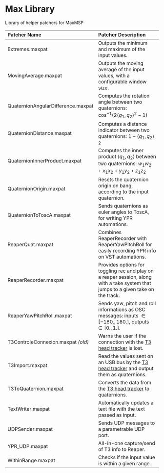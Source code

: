 # Max Library

 Library of helper patchers for MaxMSP

|  Patcher Name | Patcher Description  |
| :------------ | :------------ |
| Extremes.maxpat  | Outputs the minimum and maximum of the input values.  |
| MovingAverage.maxpat  |  Outputs the moving average of the input values, with a configurable window size. |
| QuaternionAngularDifference.maxpat   | Computes the rotation angle between two quaternions: $\cos^{-1}(2\left \langle  q_1,q_2 \right \rangle^2 - 1)$|
|  QuaternionDistance.maxpat  | Computes a distance indicator between two quaternions:  $1 - \left \langle q_1,q_2 \right \rangle ^2$  |
|  QuaternionInnerProduct.maxpat  | Computes the inner product $\left \langle  q_1,q_2 \right \rangle$ between two quaternions: $w_1w_2 + x_1x_2 + y_1y_2 + z_1z_2$  |
|  QuaternionOrigin.maxpat  |  Resets the quaternion origin on bang, according to the input quaternion. |
|  QuaternionToToscA.maxpat  |  Sends quaternions as euler angles to ToscA, for writing YPR automations. |
|  ReaperQuat.maxpat|  Combines ReaperRecorder with ReaperYawPitchRoll for easily recording YPR info on VST automations.  |
|  ReaperRecorder.maxpat|  Provides options for toggling rec and play on a reaper session, along with a take system that jumps to a given take on the track.  |
|  ReaperYawPitchRoll.maxpat |  Sends yaw, pitch and roll informations as OSC messages: inputs $\in[-180.,180.]$, outputs $\in[0.,1.]$. |
|  T3ControleConnexion.maxpat *(old)* |  Warns the user if the connection with the [T3 head tracker](http://feichter-audio.com/produits/diffusion/t3/ "T3 head tracker") is lost.  |
|  T3Import.maxpat   | Read the values sent on an USB bus by the [T3 head tracker](http://feichter-audio.com/produits/diffusion/t3/ "T3 head tracker") and output them as quaternions. |
|  T3ToQuaternion.maxpat  |  Converts the data from the [T3 head tracker](http://feichter-audio.com/produits/diffusion/t3/ "T3 head tracker") to quaternions. |
|  TextWriter.maxpat  |  Automatically updates a text file with the text passed as input. |
|  UDPSender.maxpat  |  Sends UDP messages to a parametrable UDP port. |
|  YPR_UDP.maxpat  |  All-in-one capture/send of T3 info to Reaper. |
|  WithinRange.maxpat  |  Checks if the input value is within a given range. |
